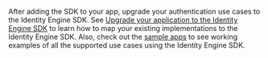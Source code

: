 
After adding the SDK to your app, upgrade your authentication use cases to the Identity Engine SDK. See [Upgrade your application to the Identity Engine SDK](/docs/guides/oie-upgrade-api-sdk-to-oie-sdk/ios/main/) to learn how to map your existing implementations to the Identity Engine SDK. Also, check out the [sample apps](/docs/guides/oie-embedded-common-run-samples) to see working examples of all the supported use cases using the Identity Engine SDK.
